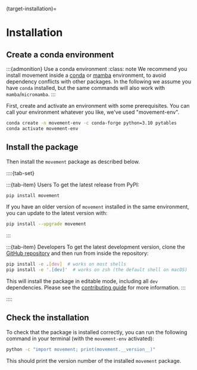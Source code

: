 (target-installation)=
# Installation

## Create a conda environment

:::{admonition} Use a conda environment
:class: note
We recommend you install movement inside a [conda](conda:)
or [mamba](mamba:) environment, to avoid dependency conflicts with other packages.
In the following we assume you have `conda` installed,
but the same commands will also work with `mamba`/`micromamba`.
:::

First, create and activate an environment with some prerequisites.
You can call your environment whatever you like, we've used "movement-env".

```sh
conda create -n movement-env -c conda-forge python=3.10 pytables
conda activate movement-env
```

## Install the package

Then install the `movement` package as described below.

::::{tab-set}

:::{tab-item} Users
To get the latest release from PyPI:

```sh
pip install movement
```
If you have an older version of `movement` installed in the same environment,
you can update to the latest version with:

```sh
pip install --upgrade movement
```
:::

:::{tab-item} Developers
To get the latest development version, clone the
[GitHub repository](movement-github:)
and then run from inside the repository:

```sh
pip install -e .[dev]  # works on most shells
pip install -e '.[dev]'  # works on zsh (the default shell on macOS)
```

This will install the package in editable mode, including all `dev` dependencies.
Please see the [contributing guide](target-contributing) for more information.
:::

::::

## Check the installation

To check that the package is installed correctly, you can run the following
command in your terminal (with the `movement-env` activated):

```sh
python -c "import movement; print(movement.__version__)"
```

This should print the version number of the installed `movement` package.
